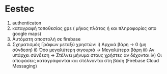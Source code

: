 # Eestec

1) authenticaton
2) καταγραφή τοποθεσίας gps ( μήκος πλάτος ή και 
πληροφορίες απο google maps)
3) Αυτόματη αποστολή σε firebase
4) Σχηματισμός Γράφων μεταξύ χρηστών: 
 i) Αρχικά βάρη -> 0 (μη σύνδεση) 
ii) Όσο μεγαλύτερη σιγουριά -> Μεγαλύτερα βάρη
iii) Αν υπάρχει σύνδεση -> Στέλνει μήνυμα στους χρήστες αν δέχονται 
iv) Οι αποφάσεις καταγράφονται και στέλνονται στη βάση (Firebase Cloud Messaging)
